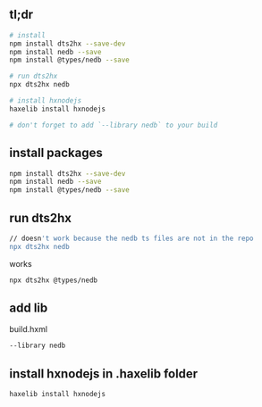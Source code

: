 ## tl;dr

```bash
# install
npm install dts2hx --save-dev
npm install nedb --save
npm install @types/nedb --save

# run dts2hx
npx dts2hx nedb

# install hxnodejs
haxelib install hxnodejs

# don't forget to add `--library nedb` to your build
```

## install packages

```bash
npm install dts2hx --save-dev
npm install nedb --save
npm install @types/nedb --save
```

## run dts2hx

```bash
// doesn't work because the nedb ts files are not in the repo
npx dts2hx nedb
```

works

```bash
npx dts2hx @types/nedb
```

## add lib

build.hxml

```bash
--library nedb
```

## install hxnodejs in .haxelib folder

```bash
haxelib install hxnodejs
```
